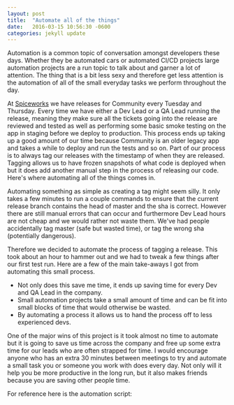 ```yaml
---
layout: post
title:  "Automate all of the things"
date:   2016-03-15 10:56:30 -0600
categories: jekyll update
---
```


Automation is a common topic of conversation amongst developers these days.
Whether they be automated cars or automated CI/CD projects large automation
projects are a run topic to talk about and garner a lot of attention.
The thing that is a bit less sexy and therefore get less attention is the automation
of all of the small everyday tasks we perform throughout the day.

At [Spiceworks](http://www.spiceworks.com/) we have releases for Community every
Tuesday and Thursday.
Every time we have either a Dev Lead or a QA Lead running the release, meaning
they make sure all the tickets going into the release are reviewed and tested as
well as performing some basic smoke testing on the app in staging before we deploy
to production.
This process ends up taking up a good amount of our time because Community is an
older legacy app and takes a while to deploy and run the tests and so on.
Part of our process is to always tag our releases with the timestamp of when
they are released.
Tagging allows us to have frozen snapshots of what code is deployed when but it
does add another manual step in the process of releasing our code.
Here's where automating all of the things comes in.

Automating something as simple as creating a tag might seem silly.
It only takes a few minutes to run a couple commands to ensure that the current
release branch contains the head of master and the sha is correct.
However there are still manual errors that can occur and furthermore
Dev Lead hours are not cheap and we would rather not waste them.
We've had people accidentally tag master (safe but wasted time), or tag the wrong
sha (potentially dangerous).

Therefore we decided to automate the process of tagging a release.
This took about an hour to hammer out and we had to tweak a few things after our
first test run.
Here are a few of the main take-aways I got from automating this small process.

* Not only does this save me time, it ends up saving time for every Dev and QA Lead
in the company.
* Small automation projects take a small amount of time and can be fit into small
blocks of time that would otherwise be wasted.
* By automating a process it allows us to hand the process off to less experienced devs.

One of the major wins of this project is it took almost no time to automate but
it is going to save us time across the company and free up some extra time for
our leads who are often strapped for time.
I would encourage anyone who has an extra 30 minutes between meetings to try
and automate a small task you or someone you work with does every day.
Not only will it help you be more productive in the long run, but it also makes
friends because you are saving other people time.

For reference here is the automation script:
<script src="https://gist.github.com/natesholland/dccc1cd42787a72c863d.js"></script>

